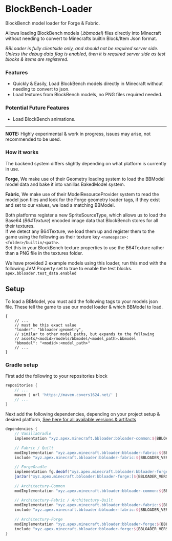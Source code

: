 # BlockBench-Loader

BlockBench model loader for Forge & Fabric.

Allows loading BlockBench models (_.bbmodel_) files directly into Minecraft without needing to convert to Minecrafts builtin Block/Item Json format.

_BBLoader is fully clientside only, and should not be required server side._ 
<br>_Unless the debug data flag is enabled, then it is required server side as test blocks & items are registered._

### Features
- Quickly & Easily, Load BlockBench models directly in Minecraft without needing to convert to json.
- Load textures from BlockBench models, no PNG files required needed.

### Potential Future Features
- Load BlockBench animations.

---

**NOTE:** Highly experimental & work in progress, issues may arise, not recommended to be used.

### How it works

The backend system differs slightly depending on what platform is currently in use.

**Forge**, We make use of their Geometry loading system to load the BBModel model data and bake it into vanillas BakedModel system.

**Fabric**, We make use of their ModelResourceProvider system to read the model json files and look for the Forge geometry loader tags, if they exist and set to our values, we load a matching BBModel.

Both platforms register a new SpriteSourceType, which allows us to load the Base64 (_B64Texture_) encoded image data that BlockBench stores for all their textures.
<br>If we detect any B64Texture, we load them up and register them to the game using the following as their texture key
`<namespace>:<folder>/builtin/<path>`.<br>
Set this in your BlockBench texture properties to use the B64Texture rather than a PNG file in the textures folder. 

We have provided 2 example models using this loader, run this mod with the following JVM Property set to true to enable the test blocks.
<br>`apex.bbloader.test_data.enabled`

## Setup
To load a BBModel, you must add the following tags to your models json file. These tell the game to use our model loader & which BBModel to load.
```json5
{
    // ...
    // must be this exact value
    "loader": "bbloader:geometry",
    // similar to other model paths, but expands to the following
    // assets/<modid>/models/bbmodel/<model_path>.bbmodel
    "bbmodel": "<modid>:<model_path>"
    // ...
}
```

### Gradle setup
First add the following to your repositories block
```groovy
repositories {
    // ...
    maven { url 'https://maven.covers1624.net/' }
    // ...
}
```

Next add the following dependencies, depending on your project setup & desired platform,
[See here for all available versions & artifacts](https://nexus.covers1624.net/#browse/search=keyword%3Dxyz.apex.minecraft.bbloader)
```groovy
dependencies {
    // VanillaGradle
    implementation "xyz.apex.minecraft.bbloader:bbloader-common:${BBLOADER_VERSION}+${MINECRAFT_VERSION}"
    
    // Fabric / Quilt
    modImplementation "xyz.apex.minecraft.bbloader:bbloader-fabric:${BBLOADER_VERSION}+${MINECRAFT_VERSION}"
    include "xyz.apex.minecraft.bbloader:bbloader-fabric:${BBLOADER_VERSION}+${MINECRAFT_VERSION}"
    
    // ForgeGradle
    implementation fg.deobf("xyz.apex.minecraft.bbloader:bbloader-forge:${BBLOADER_VERSION}+${MINECRAFT_VERSION}")
    jarJar("xyz.apex.minecraft.bbloader:bbloader-forge:[${BBLOADER_VERSION_MIN},${BBLOADER_VERSION_MAX})")
    
    // Architectury-Common
    modImplementation "xyz.apex.minecraft.bbloader:bbloader-common:${BBLOADER_VERSION}+${MINECRAFT_VERSION}"
    
    // Architectury-Fabric / Architectury-Quilt
    modImplementation "xyz.apex.minecraft.bbloader:bbloader-fabric:${BBLOADER_VERSION}+${MINECRAFT_VERSION}"
    include "xyz.apex.minecraft.bbloader:bbloader-fabric:${BBLOADER_VERSION}+${MINECRAFT_VERSION}"
    
    // Architectury-Forge
    modImplementation "xyz.apex.minecraft.bbloader:bbloader-forge:${BBLOADER_VERSION}+${MINECRAFT_VERSION}"
    include "xyz.apex.minecraft.bbloader:bbloader-forge:${BBLOADER_VERSION}+${MINECRAFT_VERSION}"
}
```
